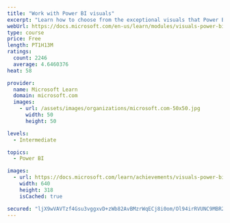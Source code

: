```yaml
---
title: "Work with Power BI visuals"
excerpt: "Learn how to choose from the exceptional visuals that Power BI makes available to you. Formatting visuals will direct the user’s attention to exactly where you want it, while helping to make the visual easier to read and interpret. You will also learn about how to use key performance indicators (KPIs)."
webUrl: https://docs.microsoft.com/en-us/learn/modules/visuals-power-bi/
type: course
price: Free
length: PT1H13M
ratings:
  count: 2246
  average: 4.6460376
heat: 58

provider:
  name: Microsoft Learn
  domain: microsoft.com
  images:
    - url: /assets/images/organizations/microsoft.com-50x50.jpg
      width: 50
      height: 50

levels:
  - Intermediate

topics:
  - Power BI

images:
  - url: https://docs.microsoft.com/learn/achievements/visuals-power-bi-social.png
    width: 640
    height: 318
    isCached: true

secured: "ljX9wVAVTzf4Gsu3vggxvD+zWb82AvBMzrWqECj8i0om/Ol94irRVUNC9MBR2kcertaZo09cR6rlCxd9WoxQcgAltiN1IGWKlUES/bGnh8p6G8pd3avLiSPOwdVW2d86YIpcxuxst22gi5SyWRAyh4PaP7h6Ps9OB6KiL2cU9DGTbDlDkuHLUr4UrTpPmQTWf/aaqZBlj5i4FtSRcuSNfJ/OcCRksHlaDPxnmfRyRSsn+jCQ6ZtKHL8fPmBDj2to9748A4mICl4GW0xlylpxa3OLzaDpsVY9ZqODxY7BUFrD9F2uT6ARNNR5+uH9rgP256sn+rJFnkuhMqHrsghegNyUG1gETNg/7jlwUvgnq3SLOmK546mxYUKU8hebwWI2Px2mS3xo2PyEkFmudMV2dIQ6ECyGCJWvUlWdA09HF7E=;yaBo6t9LrsMjYEv5Q78enA=="
---
```


